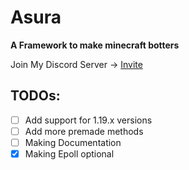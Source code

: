 # Asura
 **A Framework to make minecraft botters**

Join My Discord Server -> [Invite](https://dsc.gg/teamxd)

## TODOs:
- [ ] Add support for 1.19.x versions
- [ ] Add more premade methods
- [ ] Making Documentation
- [x] Making Epoll optional
